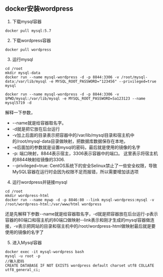 ## docker安装wordpress
1. 下载mysql容器
```shell
docker pull mysql:5.7
```

2. 下载wordpress容器
```shell
docker pull wordpress
```

3. 运行mysql
```shell
cd /root
mkdir mysql-data
docker run --name mysql-wordpress -d -p 8844:3306 -v /root/mysql-data:/var/lib/mysql -e MYSQL_ROOT_PASSWORD="123456" --privileged=true mysql

docker run --name mysql-wordpress -d -p 8844:3306 -v $PWD/mysql:/var/lib/mysql -e MYSQL_ROOT_PASSWORD=Sa123123 --name mysql5719 -d 
```
解释一下参数，
* --name就是给容器取名字。
* -d就是把它放在后台运行
* -v加上后面的目录表示把容器中的/var/lib/mysql目录和宿主机中的/root/mysql-data目录做映射，把数据库数据保存在本地，
* -e后面加的参数就是设置mysql的密码，最后就是使用的镜像的名字
* -p: 端口映射，8844表示宿主，3306表示容器中的端口。 这里表示将宿主机的8844映射给镜像的3306.
* --privileged=true: CentOS系统下的安全Selinux禁止了一些安全权限，导致MySQL容器在运行时会因为权限不足而报错，所以需要增加该选项

4. 运行wordpress并链接mysql
```shell
cd /root
mkdir wordpress-html
docker run --name mywp -d -p 8846:80 --link mysql-wordpress:mysql -v /root/wordpress-html:/var/www/html wordpress

```

还是先解释下参数--name就是给容器取名字，-d就是把容器放在后台运行-p表示容器的80端口和宿主机的80端口做映射--link表示和刚才生成的mysql容器做连接，-v表示把网站的目录和宿主机中的/root/wordpress-html做映射最后就是要使用的镜像的名字了

5. 进入Mysql容器
```shell
docker exec -it mysql-wordpress bash
mysql -u root -p
//输入密码
CREATE DATABASE IF NOT EXISTS wordpress default charset utf8 COLLATE utf8_general_ci;

```
